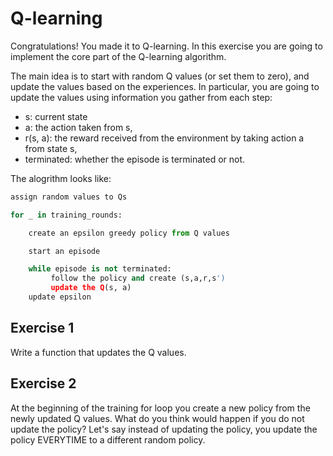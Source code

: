 # Q-learning
Congratulations! You made it to Q-learning. In this exercise you are going to 
implement the core part of the Q-learning algorithm.

The main idea is to start with random Q values (or set them to zero), and update the 
values based on the experiences. In particular, you are going to update the values 
using information you gather from each step:
* s: current state
* a: the action taken from s,
* r(s, a): the reward received from the environment by taking action a from state s,
* terminated: whether the episode is terminated or not.

The alogrithm looks like:
```python
assign random values to Qs

for _ in training_rounds:

    create an epsilon greedy policy from Q values

    start an episode

    while episode is not terminated:
         follow the policy and create (s,a,r,s')
         update the Q(s, a)
    update epsilon
```

## Exercise 1
Write a function that updates the Q values.

## Exercise 2
At the beginning of the training for loop you create a new policy from the newly 
updated Q values. What do you think would happen if you do not update the policy? 
Let's say instead of updating the policy, you update the policy EVERYTIME to a 
different 
random 
policy.